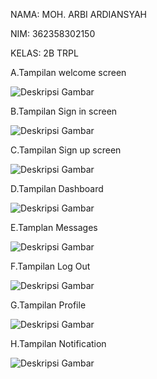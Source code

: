 NAMA: MOH. ARBI ARDIANSYAH

NIM: 362358302150

KELAS: 2B TRPL

A.Tampilan welcome screen

![Deskripsi Gambar](assets/images/welcome.png)

B.Tampilan Sign in screen

![Deskripsi Gambar](assets/images/sign_in.png)

C.Tampilan Sign up screen

![Deskripsi Gambar](assets/images/sign_up.png)

D.Tampilan Dashboard

![Deskripsi Gambar](assets/images/dashboard.png)

E.Tamplan Messages

![Deskripsi Gambar](assets/images/messages.png)

F.Tampilan Log Out

![Deskripsi Gambar](assets/images/logout.png)

G.Tampilan Profile

![Deskripsi Gambar](assets/images/profile.png)

H.Tampilan Notification

![Deskripsi Gambar](assets/images/notification.png)

